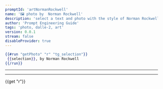 ```yaml
---
promptId: 'artNormanRockwell'
name: '🖼️ photo by  Norman Rockwell'
description: 'select a text and photo with the style of Norman Rockwell will be generated using Dalle-2'
author: 'Prompt Engineering Guide'
tags: 'photo, dalle-2, art'
version: 0.0.1
stream: false
disableProvider: true
---
```

```handlebars
{{#run "getPhoto" "r" "tg_selection"}}
 {{selection}}, by Norman Rockwell
{{/run}}
```
***
***
{{get "r"}}